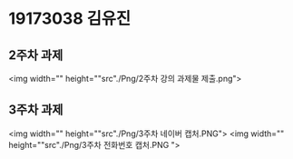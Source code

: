 # 19173038 김유진
## 2주차 과제
   <img width="" height=""src"./Png/2주차 강의 과제물 제출.png"></img>
## 3주차 과제
  <img width="" height=""src"./Png/3주차 네이버 캡처.PNG"></img>
  <img width="" height=""src"./Png/3주차 전화번호 캡처.PNG "></img>
